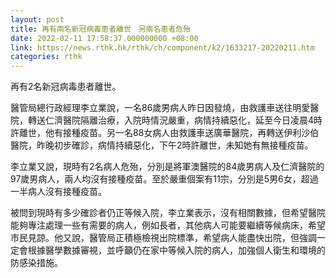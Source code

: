 ```yaml
---
layout: post
title: 再有兩名新冠病毒患者離世　另兩名患者危殆
date: 2022-02-11 17:58:37.000000000 +08:00
link: https://news.rthk.hk/rthk/ch/component/k2/1633217-20220211.htm
categories: rthk
---
```


再有2名新冠病毒患者離世。

醫管局總行政經理李立業說，一名86歲男病人昨日因發燒，由救護車送往明愛醫院，轉送仁濟醫院隔離治療，入院時情況嚴重，病情持續惡化，延至今日凌晨4時許離世，他有接種疫苗。另一名88女病人由救護車送廣華醫院，再轉送伊利沙伯醫院，昨晚初步確診，病情持續惡化，下午2時許離世，未知她有無接種疫苗。

李立業又說，現時有2名病人危殆，分別是將軍澳醫院的84歲男病人及仁濟醫院的97歲男病人，兩人均沒有接種疫苗。至於嚴重個案有11宗，分別是5男6女，超過一半病人沒有接種疫苗。

被問到現時有多少確診者仍正等候入院，李立業表示，沒有相關數據，但希望醫院能夠專注處理一些有需要的病人，例如長者，其他病人可能要繼續等候病床，希望市民見諒。他又說，醫管局正積極檢視出院標準，希望病人能盡快出院，但強調一定會根據醫學數據審視，並呼籲仍在家中等候入院的病人，加強個人衛生和環境的防感染措施。
